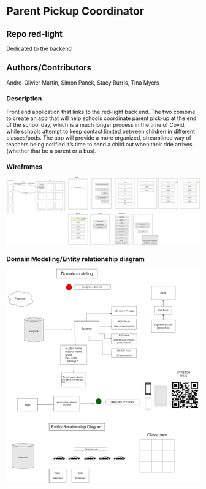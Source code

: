# Parent Pickup Coordinator

## Repo red-light
Dedicated to the backend

## Authors/Contributors 
Andre-Olivier Martin, Simon Panek, Stacy Burris, Tina Myers

### Description
Front end application that links to the red-light back end. The two combine to create an app that will help schools coordinate parent pick-up at the end of the school day, which is a much longer process in the time of Covid, while schools attempt to keep contact limited between children in different classes/pods. The app will provide a more organized, streamlined way of teachers being notified it’s time to send a child out when their ride arrives (whether that be a parent or a bus).

### Wireframes
![Wireframes](./assets/schoolPickup.png)

### Domain Modeling/Entity relationship diagram
![UML](./assets/pickup-posse.png)
